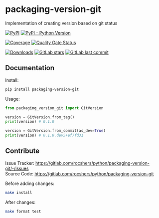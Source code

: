 # packaging-version-git

Implementation of creating version based on git status

[![PyPI](https://img.shields.io/pypi/v/packaging-version-git)](https://pypi.org/project/packaging-version-git/)
[![PyPI - Python Version](https://img.shields.io/pypi/pyversions/packaging-version-git)](https://pypi.org/project/packaging-version-git/)

[![Coverage](https://sonarcloud.io/api/project_badges/measure?project=rocshers_packaging-version-git&metric=coverage)](https://sonarcloud.io/summary/new_code?id=rocshers_packaging-version-git)
[![Quality Gate Status](https://sonarcloud.io/api/project_badges/measure?project=rocshers_packaging-version-git&metric=alert_status)](https://sonarcloud.io/summary/new_code?id=rocshers_packaging-version-git)

[![Downloads](https://static.pepy.tech/badge/packaging-version-git)](https://pepy.tech/project/packaging-version-git)
[![GitLab stars](https://img.shields.io/gitlab/stars/rocshers/python/packaging-version-git)](https://gitlab.com/rocshers/python/packaging-version-git)
[![GitLab last commit](https://img.shields.io/gitlab/last-commit/rocshers/python/packaging-version-git)](https://gitlab.com/rocshers/python/packaging-version-git)

## Documentation

Install:

```bash
pip install packaging-version-git
```

Usage:

```python
from packaging_version_git import GitVersion

version = GitVersion.from_tag()
print(version) # 0.1.0

version = GitVersion.from_commit(as_dev=True)
print(version) # 0.1.0.dev5+ef7fd31
```

## Contribute

Issue Tracker: <https://gitlab.com/rocshers/python/packaging-version-git/-/issues>  
Source Code: <https://gitlab.com/rocshers/python/packaging-version-git>

Before adding changes:

```bash
make install
```

After changes:

```bash
make format test
```
